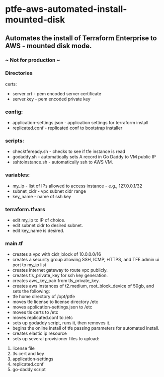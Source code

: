 # ptfe-aws-automated-install-mounted-disk
## Automates the install of Terraform Enterprise to AWS - mounted disk mode.

### ~ Not for production ~

### Directories
certs:
* server.crt - pem encoded server certificate
* server.key - pem encoded private key

### config:
* application-settings.json - application settings for terraform install
* replicated.conf - replicated conf to bootstrap installer

### scripts:
* checktfeready.sh - checks to see if tfe instance is read
* godaddy.sh - automatically sets A record in Go Daddy to VM public IP
* sshtoinstance.sh - automatically ssh to AWS VM.

### variables:
* my_ip - list of IPs allowed to access instance - e.g., 127.0.0.1/32
* subnet_cidr - vpc subnet cidr range
* key_name - name of ssh key

### terraform.tfvars
* edit my_ip to IP of choice.
* edit subnet cidr to desired subnet.
* edit key_name is desired.

### main.tf
* creates a vpc with cidr_block of 10.0.0.0/16
* creates a security group allowing SSH, ICMP, HTTPS, and TFE admin ui port to my_ip list
* creates internet gateway to route vpc publicly.
* creates tls_private_key for ssh key generation.
* creates aws_key_pair from tls_private_key.
* creates aws instances of t2.medium, root_block_device of 50gb, and sets the following:
* tfe home directory of /opt/ptfe
* moves tfe license to license directory /etc
* moves application-settings.json to /etc
* moves tls certs to /etc
* moves replicated.conf to /etc
* sets up godaddy script, runs it, then removes it.
* begins the online install of tfe passing parameters for automated install.
* creates elastic ip resource
* sets up several provisioner files to upload:
1. license file
2. tls cert and key
3. application-settings
4. replicated.conf
5. go-daddy script 
